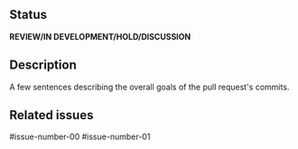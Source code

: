## Status
<!-- Choose one of the following -->
**REVIEW/IN DEVELOPMENT/HOLD/DISCUSSION**

## Description
A few sentences describing the overall goals of the pull request's commits.

## Related issues
#issue-number-00
#issue-number-01
